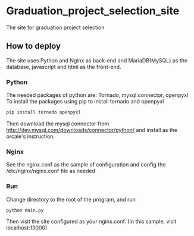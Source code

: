 # Graduation_project_selection_site
The site for graduation project selection

## How to deploy

The site uses Python and Nginx as back-end and MariaDB(MySQL) as the database, javascript and html as the front-end.

### Python

The needed packages of python are: Tornado, mysql.connector, openpyxl
To install the packages using pip to install tornado and openpyxl
```python
pip install tornado openpyxl
```
Then download the mysql connector from http://dev.mysql.com/downloads/connector/python/ and install as the orcale's instruction.

### Nginx

See the nginx.conf as the sample of configuration and config the /etc/nginx/nginx.conf file as needed

### Run

Change directory to the root of the program, and run
```
python main.py
```
Then visit the site configured as your nginx.conf. (In this sample, visit localhost:13000)
